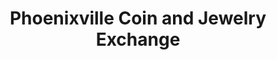 ---
title: "Phoenixville Coin and Jewelry Exchange"
url: /phoenixville/phoenixville-coin-and-jewelry-exchange/
shop: Leiher
---